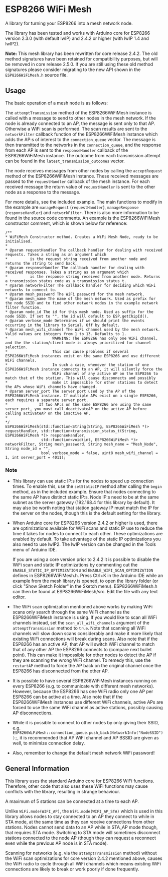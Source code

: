 ESP8266 WiFi Mesh
=================

A library for turning your ESP8266 into a mesh network node.

The library has been tested and works with Arduino core for ESP8266 version 2.3.0 (with default lwIP) and 2.4.2 or higher (with lwIP 1.4 and lwIP2).

**Note:** This mesh library has been rewritten for core release 2.4.2. The old method signatures have been retained for compatibility purposes, but will be removed in core release 2.5.0. If you are still using these old method signatures please consider migrating to the new API shown in the `ESP8266WiFiMesh.h` source file.

Usage
-----

The basic operation of a mesh node is as follows:

The `attemptTransmission` method of the ESP8266WiFiMesh instance is called with a message to send to other nodes in the mesh network. If the node is already connected to an AP, the message is sent only to that AP. Otherwise a WiFi scan is performed. The scan results are sent to the `networkFilter` callback function of the ESP8266WiFiMesh instance which adds the AP:s of interest to the `connection_queue` vector. The message is then transmitted to the networks in the `connection_queue`, and the response from each AP is sent to the `responseHandler` callback of the ESP8266WiFiMesh instance. The outcome from each transmission attempt can be found in the `latest_transmission_outcomes` vector.

The node receives messages from other nodes by calling the `acceptRequest` method of the ESP8266WiFiMesh instance. These received messages are passed to the `requestHandler` callback of the mesh instance. For each received message the return value of `requestHandler` is sent to the other node as a response to the message.

For more details, see the included example. The main functions to modify in the example are `manageRequest` (`requestHandler`), `manageResponse` (`responseHandler`) and `networkFilter`. There is also more information to be found in the source code comments. An example is the ESP8266WiFiMesh constructor comment, which is shown below for reference: 
```
/**
* WiFiMesh Constructor method. Creates a WiFi Mesh Node, ready to be initialised.
*
* @param requestHandler The callback handler for dealing with received requests. Takes a string as an argument which
*          is the request string received from another node and returns the string to send back.
* @param responseHandler The callback handler for dealing with received responses. Takes a string as an argument which
*          is the response string received from another node. Returns a transmission status code as a transmission_status_t.
* @param networkFilter The callback handler for deciding which WiFi networks to connect to.
* @param mesh_password The WiFi password for the mesh network.
* @param mesh_name The name of the mesh network. Used as prefix for the node SSID and to find other network nodes in the example network filter function.
* @param node_id The id for this mesh node. Used as suffix for the node SSID. If set to "", the id will default to ESP.getChipId().
* @param verbose_mode Determines if we should print the events occurring in the library to Serial. Off by default.
* @param mesh_wifi_channel The WiFi channel used by the mesh network. Valid values are integers from 1 to 13. Defaults to 1.
*                    WARNING: The ESP8266 has only one WiFi channel, and the the station/client mode is always prioritized for channel selection.
*                    This can cause problems if several ESP8266WiFiMesh instances exist on the same ESP8266 and use different WiFi channels. 
*                    In such a case, whenever the station of one ESP8266WiFiMesh instance connects to an AP, it will silently force the 
*                    WiFi channel of any active AP on the ESP8266 to match that of the station. This will cause disconnects and possibly 
*                    make it impossible for other stations to detect the APs whose WiFi channels have changed.
* @param server_port The server port used by the AP of the ESP8266WiFiMesh instance. If multiple APs exist on a single ESP8266, each requires a separate server port. 
*              If two AP:s on the same ESP8266 are using the same server port, you must call deactivateAP on the active AP before calling activateAP on the inactive AP.
* 
*/
ESP8266WiFiMesh(std::function<String(String, ESP8266WiFiMesh *)> requestHandler, std::function<transmission_status_t(String, ESP8266WiFiMesh *)> responseHandler, 
                std::function<void(int, ESP8266WiFiMesh *)> networkFilter, String mesh_password, String mesh_name = "Mesh_Node", String node_id = "", 
                bool verbose_mode = false, uint8 mesh_wifi_channel = 1, int server_port = 4011);
```

### Note

* This library can use static IP:s for the nodes to speed up connection times. To enable this, use the `setStaticIP` method after calling the `begin` method, as in the included example. Ensure that nodes connecting to the same AP have distinct static IP:s. Node IP:s need to be at the same subnet as the server gateway (192.168.4 for this library by default). It may also be worth noting that station gateway IP must match the IP for the server on the nodes, though this is the default setting for the library.

* When Arduino core for ESP8266 version 2.4.2 or higher is used, there are optimizations available for WiFi scans and static IP use to reduce the time it takes for nodes to connect to each other. These optimizations are enabled by default. To take advantage of the static IP optimizations you also need to use lwIP2. The lwIP version can be changed in the Tools menu of Arduino IDE.

  If you are using a core version prior to 2.4.2 it is possible to disable the WiFi scan and static IP optimizations by commenting out the `ENABLE_STATIC_IP_OPTIMIZATION` and `ENABLE_WIFI_SCAN_OPTIMIZATION` defines in ESP8266WiFiMesh.h. Press Ctrl+K in the Arduino IDE while an example from the mesh library is opened, to open the library folder (or click "Show Sketch Folder" in the Sketch menu). ESP8266WiFiMesh.h can then be found at ESP8266WiFiMesh/src. Edit the file with any text editor.

* The WiFi scan optimization mentioned above works by making WiFi scans only search through the same WiFi channel as the ESP8266WiFiMesh instance is using. If you would like to scan all WiFi channels instead, set the `scan_all_wifi_channels` argument of the `attemptTransmission` method to `true`. Note that scanning all WiFi channels will slow down scans considerably and make it more likely that existing WiFi connections will break during scans. Also note that if the ESP8266 has an active AP, that AP will switch WiFi channel to match that of any other AP the ESP8266 connects to (compare next bullet point). This can make it impossible for other nodes to detect the AP if they are scanning the wrong WiFi channel. To remedy this, use the `restartAP` method to force the AP back on the original channel once the ESP8266 has disconnected from the other AP.

* It is possible to have several ESP8266WiFiMesh instances running on every ESP8266 (e.g. to communicate with different mesh networks). However, because the ESP8266 has one WiFi radio only one AP per ESP8266 can be active at a time. Also note that if the ESP8266WiFiMesh instances use different WiFi channels, active APs are forced to use the same WiFi channel as active stations, possibly causing AP disconnections.

* While it is possible to connect to other nodes by only giving their SSID, e.g. `ESP8266WiFiMesh::connection_queue.push_back(NetworkInfo("NodeSSID"));`, it is recommended that AP WiFi channel and AP BSSID are given as well, to minimize connection delay.

* Also, remember to change the default mesh network WiFi password!

General Information
---------------------------

This library uses the standard Arduino core for ESP8266 WiFi functions. Therefore, other code that also uses these WiFi functions may cause conflicts with the library, resulting in strange behaviour.

A maximum of 5 stations can be connected at a time to each AP.

Unlike `WiFi.mode(WIFI_AP)`, the `WiFi.mode(WIFI_AP_STA)` which is used in this library allows nodes to stay connected to an AP they connect to while in STA mode, at the same time as they can receive connections from other stations. Nodes cannot send data to an AP while in STA_AP mode though, that requires STA mode. Switching to STA mode will sometimes disconnect stations connected to the node AP (though they can request a reconnect even while the previous AP node is in STA mode).

Scanning for networks (e.g. via the `attemptTransmission` method) without the WiFi scan optimizations for core version 2.4.2 mentioned above, causes the WiFi radio to cycle through all WiFi channels which means existing WiFi connections are likely to break or work poorly if done frequently.